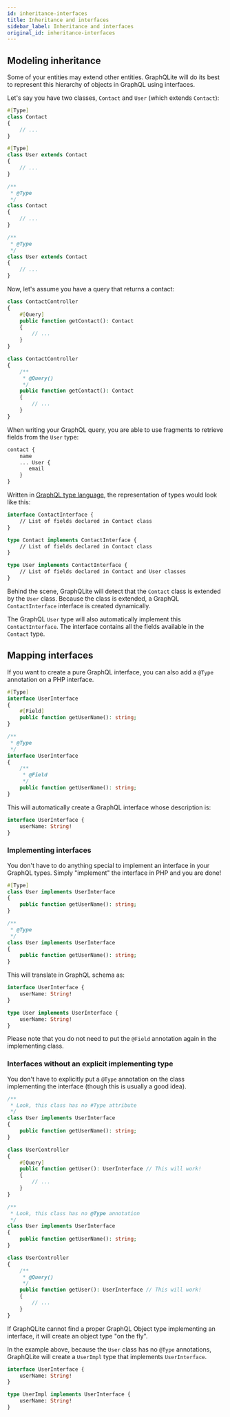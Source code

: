 ```yaml
---
id: inheritance-interfaces
title: Inheritance and interfaces
sidebar_label: Inheritance and interfaces
original_id: inheritance-interfaces
---
```


## Modeling inheritance

Some of your entities may extend other entities. GraphQLite will do its best to represent this hierarchy of objects in GraphQL using interfaces.

Let's say you have two classes, `Contact` and `User` (which extends `Contact`):

<!--DOCUSAURUS_CODE_TABS-->
<!--PHP 8+-->
```php
#[Type]
class Contact
{
    // ...
}

#[Type]
class User extends Contact
{
    // ...
}
```
<!--PHP 7+-->
```php
/**
 * @Type
 */
class Contact
{
    // ...
}

/**
 * @Type
 */
class User extends Contact
{
    // ...
}
```
<!--END_DOCUSAURUS_CODE_TABS-->

Now, let's assume you have a query that returns a contact:

<!--DOCUSAURUS_CODE_TABS-->
<!--PHP 8+-->
```php
class ContactController
{
    #[Query]
    public function getContact(): Contact
    {
        // ...
    }
}
```
<!--PHP 7+-->
```php
class ContactController
{
    /**
     * @Query()
     */
    public function getContact(): Contact
    {
        // ...
    }
}
```
<!--END_DOCUSAURUS_CODE_TABS-->

When writing your GraphQL query, you are able to use fragments to retrieve fields from the `User` type:

```graphql
contact {
    name
    ... User {
       email
    }
}
```

Written in [GraphQL type language](https://graphql.org/learn/schema/#type-language), the representation of types
would look like this:

```graphql
interface ContactInterface {
    // List of fields declared in Contact class
}

type Contact implements ContactInterface {
    // List of fields declared in Contact class
}

type User implements ContactInterface {
    // List of fields declared in Contact and User classes
}
```

Behind the scene, GraphQLite will detect that the `Contact` class is extended by the `User` class.
Because the class is extended, a GraphQL `ContactInterface` interface is created dynamically.

The GraphQL `User` type will also automatically implement this `ContactInterface`. The interface contains all the fields
available in the `Contact` type.

## Mapping interfaces

If you want to create a pure GraphQL interface, you can also add a `@Type` annotation on a PHP interface.

<!--DOCUSAURUS_CODE_TABS-->
<!--PHP 8+-->
```php
#[Type]
interface UserInterface
{
    #[Field]
    public function getUserName(): string;
}
```
<!--PHP 7+-->
```php
/**
 * @Type
 */
interface UserInterface
{
    /**
     * @Field
     */
    public function getUserName(): string;
}
```
<!--END_DOCUSAURUS_CODE_TABS-->

This will automatically create a GraphQL interface whose description is:

```graphql
interface UserInterface {
    userName: String!
}
```

### Implementing interfaces

You don't have to do anything special to implement an interface in your GraphQL types.
Simply "implement" the interface in PHP and you are done!

<!--DOCUSAURUS_CODE_TABS-->
<!--PHP 8+-->
```php
#[Type]
class User implements UserInterface
{
    public function getUserName(): string;
}
```
<!--PHP 7+-->
```php
/**
 * @Type
 */
class User implements UserInterface
{
    public function getUserName(): string;
}
```
<!--END_DOCUSAURUS_CODE_TABS-->

This will translate in GraphQL schema as:

```graphql
interface UserInterface {
    userName: String!
}

type User implements UserInterface {
    userName: String!
}
```

Please note that you do not need to put the `@Field` annotation again in the implementing class.

### Interfaces without an explicit implementing type

You don't have to explicitly put a `@Type` annotation on the class implementing the interface (though this
is usually a good idea).

<!--DOCUSAURUS_CODE_TABS-->
<!--PHP 8+-->
```php
/**
 * Look, this class has no #Type attribute
 */
class User implements UserInterface
{
    public function getUserName(): string;
}
```

```php
class UserController
{
    #[Query]
    public function getUser(): UserInterface // This will work!
    {
        // ...
    }
}
```
<!--PHP 7+-->
```php
/**
 * Look, this class has no @Type annotation
 */
class User implements UserInterface
{
    public function getUserName(): string;
}
```

```php
class UserController
{
    /**
     * @Query()
     */
    public function getUser(): UserInterface // This will work!
    {
        // ...
    }
}
```
<!--END_DOCUSAURUS_CODE_TABS-->

<div class="alert alert--info">If GraphQLite cannot find a proper GraphQL Object type implementing an interface, it
will create an object type "on the fly".</div>

In the example above, because the `User` class has no `@Type` annotations, GraphQLite will
create a `UserImpl` type that implements `UserInterface`.

```graphql
interface UserInterface {
    userName: String!
}

type UserImpl implements UserInterface {
    userName: String!
}
```
